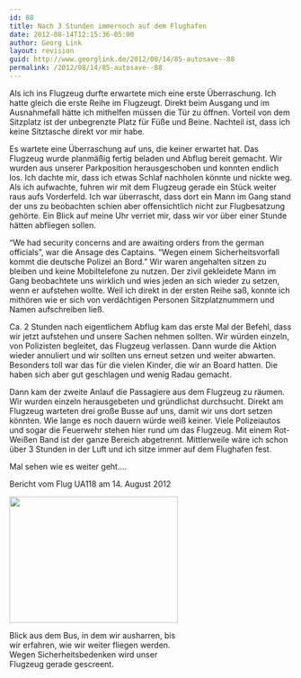 ```yaml
---
id: 88
title: Nach 3 Stunden immernoch auf dem Flughafen
date: 2012-08-14T12:15:36-05:00
author: Georg Link
layout: revision
guid: http://www.georglink.de/2012/08/14/85-autosave--88
permalink: /2012/08/14/85-autosave--88
---
```

Als ich ins Flugzeug durfte erwartete mich eine erste Überraschung. Ich hatte gleich die erste Reihe im Flugzeugt. Direkt beim Ausgang und im Ausnahmefall hätte ich mithelfen müssen die Tür zu öffnen. Vorteil von dem Sitzplatz ist der unbegrenzte Platz für Füße und Beine. Nachteil ist, dass ich keine Sitztasche direkt vor mir habe.

Es wartete eine Überraschung auf uns, die keiner erwartet hat. Das Flugzeug wurde planmäßig fertig beladen und Abflug bereit gemacht. Wir wurden aus unserer Parkposition herausgeschoben und konnten endlich los. Ich dachte mir, dass ich etwas Schlaf nachholen könnte und nickte weg. Als ich aufwachte, fuhren wir mit dem Flugzeug gerade ein Stück weiter raus aufs Vorderfeld. Ich war überrascht, dass dort ein Mann im Gang stand der uns zu beobachten schien aber offensichtlich nicht zur Flugbesatzung gehörte. Ein Blick auf meine Uhr verriet mir, dass wir vor über einer Stunde hätten abfliegen sollen. 

&#8220;We had security concerns and are awaiting orders from the german officials&#8221;, war die Ansage des Captains. &#8220;Wegen einem Sicherheitsvorfall kommt die deutsche Polizei an Bord.&#8221; Wir waren angehalten sitzen zu bleiben und keine Mobiltelefone zu nutzen. Der zivil gekleidete Mann im Gang beobachtete uns wirklich und wies jeden an sich wieder zu setzen, wenn er aufstehen wollte. Weil ich direkt in der ersten Reihe saß, konnte ich mithören wie er sich von verdächtigen Personen Sitzplatznummern und Namen aufschreiben ließ.

Ca. 2 Stunden nach eigentlichem Abflug kam das erste Mal der Befehl, dass wir jetzt aufstehen und unsere Sachen nehmen sollten. Wir würden einzeln, von Polizisten begleitet, das Flugzeug verlassen. Dann wurde die Aktion wieder annuliert und wir sollten uns erneut setzen und weiter abwarten. Besonders toll war das für die vielen Kinder, die wir an Board hatten. Die haben sich aber gut geschlagen und wenig Radau gemacht. 

Dann kam der zweite Anlauf die Passagiere aus dem Flugzeug zu räumen. Wir wurden einzeln herausgebeten und gründlichst durchsucht. Direkt am Flugzeug warteten drei große Busse auf uns, damit wir uns dort setzen könnten. Wie lange es noch dauern würde weiß keiner. Viele Polizeiautos und sogar die Feuerwehr stehen hier rund um das Flugzeug. Mit einem Rot-Weißen Band ist der ganze Bereich abgetrennt. Mittlerweile wäre ich schon über 3 Stunden in der Luft und ich sitze immer auf dem Flughafen fest.

Mal sehen wie es weiter geht&#8230;.

Bericht vom Flug UA118 am 14. August 2012

<div id="attachment_87" style="width: 310px" class="wp-caption aligncenter">
  <a href="http://www.georglink.de/?attachment_id=87"><img aria-describedby="caption-attachment-87" loading="lazy" src="http://www.georglink.de/media/2012/08/IMG_20120814_120610523381235-300x225.jpg" alt="" title="2012-08-14 Flughafen Frankfurt - Sicherheitskontrolle" width="300" height="225" class="size-medium wp-image-87" srcset="http://www.georglink.de/media/2012/08/IMG_20120814_120610523381235-300x225.jpg 300w, http://www.georglink.de/media/2012/08/IMG_20120814_120610523381235-1024x768.jpg 1024w" sizes="(max-width: 300px) 100vw, 300px" /></a>
  
  <p id="caption-attachment-87" class="wp-caption-text">
    Blick aus dem Bus, in dem wir ausharren, bis wir erfahren, wie wir weiter fliegen werden. Wegen Sicherheitsbedenken wird unser Flugzeug gerade gescreent.
  </p>
</div>